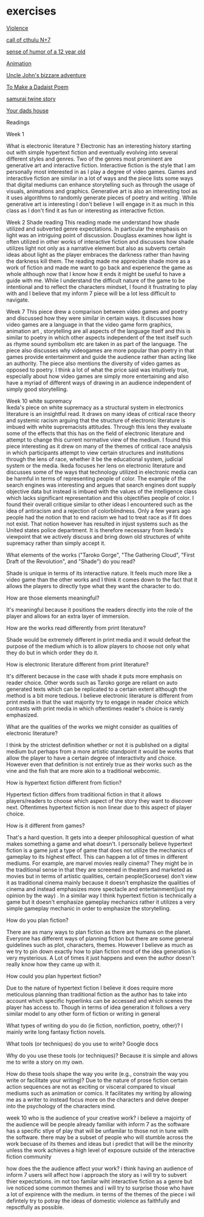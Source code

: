 # exercises

[Violence](https://gilded-peaceful-clownfish.glitch.me/)

[call of cthulu N+7](https://abalone-east-secure.glitch.me/)

[sense of humor of a 12 year old](https://singular-gumdrop-b40c11.netlify.app/)

[Animation](https://lush-incongruous-athlete.glitch.me/)

[Uncle John's bizzare adventure](https://magical-griffin-f2278a.netlify.app/)

 [To Make a Dadaist Poem](https://melted-chestnut-freeze.glitch.me)

[samurai twine story](https://idyllic-palmier-eae826.netlify.app/)

[Your dads house](https://ornate-mousse-fd2306.netlify.app)


Readings 

Week 1

What is electronic literature ?
Electronic has an interesting history starting out with simple hypertext fiction and eventually evolving into several different styles and genres. Two of the genres most prominent are generative art and interactive fiction. Interactive fiction is the style that I am personally most interested in as I play a degree of video games. Games and interactive fiction are similar in a lot of ways and  the piece lists some ways that digital mediums can enhance storytelling such as through the usage of visuals, animations and graphics. Generative art is also an interesting tool as it uses algorithms to randomly generate pieces of poetry and  writing . While generative art is interesting I don't believe I will engage in it as much in this class as I don't find it as fun or interesting as interactive fiction. 



Week 2
Shade reading 
This reading made me understand how shade utilized and subverted genre expectations. In particular the emphasis on light was an intriguing point of discussion. Douglass examines how light is often utilized in other works of interactive fiction and discusses how shade utilizes light not only as a narrative element but also as subverts certain ideas about light as the player embraces the darkness rather than having the darkness kill them.
The reading made me appreciate shade more as a work of fiction and made me want to go back and experience the game as whole although now that I know how it ends it might be useful to have a guide with me. While I understand the difficult nature of the game to be intentional and to reflect the characters mindset, I found it frustrating to play with and I believe that my inform 7 piece will be a lot less difficult to navigate.



Week 7
This piece drew a comparison between video games and poetry and discussed how they were similar in certain ways. It discusses how video games are a language in that the video game form graphics, animation art , storytelling are all aspects of the language itself and this is similar to poetry in which other aspects independent of the text itself such as rhyme sound symbolism etc are taken in as part of the language. The piece also discusses why videogames are more popular than poetry in that games provide entertainment and guide the audience rather than acting like an authority. The piece also mentions the diversity of video games as opposed to poetry. I think a lot of what the price said was intuitively true, especially about how video games are simply more entertaining and also have a myriad of different ways of drawing in an audience independent of simply good storytelling.




Week 10 white supremacy  
Ikeda's piece on white supremacy as a structural system in electronics literature is an insightful read. It draws on many ideas of critical race theory and systemic racism arguing that the structure of electronic literature is imbued with white supremacists attitudes. Through this lens they evaluate some of the effects that this has on the field of electronic literature and attempt to change this current normative view of the medium. I found this piece interesting as it drew on many of the themes of critical race analysis in which participants attempt to view certain structures and institutions through the lens of race, whether it be the educational system, judicial system or the media. Ikeda focuses her lens on electronic literature and discusses some of the ways that technology utilized in electronic media can be harmful in terms of representing people of color. The example of the search engines was interesting and argues that search engines dont supply objective data but instead is imbued with the values of the intelligence class which lacks significant representation and this objectifies people of color. I found their overall critique similar to other ideas I encountered such as the idea of antiracism and a rejection of colorblindness. Only a few years ago people had the notion that to end racism we had to treat race as if fit does not exist. That notion however has resulted in injust systems such as the United states police department. It is therefore necessary from Ikeda's viewpoint that we actively discuss and bring down old structures of white supremacy rather than simply accept it.













What elements of the works ("Taroko Gorge", "The Gathering Cloud", "First Draft of the Revolution", and "Shade") do you read?

Shade is unique in terms of its interactive nature. It feels much more like a video game than the other works and I think it comes down to the fact that it allows the players to directly type what they want the character to do.

How are those elements meaningful?

It's meaningful because it positions the readers directly into the role of the player and allows for an extra layer of immersion.


How are the works read differently from print literature?

Shade would be extremely different in print media and it would defeat the purpose of the medium which is to allow players to choose not only what they do but in which order they do it.


How is electronic literature different from print literature?

It's different because in the case with shade it puts more emphasis on reader choice. Other words such as Taroko gorge are reliant on auto generated texts which can be replicated to a certain extent although the method is a bit more tedious. I believe electronic  literature is different from print media in that the vast majority try to engage in reader choice which contrasts with print media in which oftentimes reader's choice is rarely emphasized.



What are the qualities of the works we might consider as qualities of electronic literature?

I think by the strictest definition whether or not it is published on a digital medium but perhaps from a more artistic standpoint it would be works that allow the player to have a certain degree of interactivity and choice. However even that definition is not entirely true as their works such as the vine and the fish that are more akin to a traditional webcomic.



How is hypertext fiction different from fiction?

Hypertext fiction differs from traditional fiction in that it allows players/readers to choose which aspect of the story they want to discover next. Oftentimes hypertext fiction is non linear due to this aspect of player choice. 


How is it different from games?

That's a hard question. It gets into a deeper philosophical question of what makes something a game and what doesn't. I personally believe hypertext fiction is a game just a type of game that does not utilize the mechanics of gameplay to its highest effect. This can happen a lot of times in different mediums. For example, are marvel movies really cinema? They might be in the traditional sense in that they are screened in theaters and marketed as movies but in terms of artistic qualities, certain people(Scorsese) don't view it as traditional cinema mainly because it doesn't emphasize the qualities of cinema and instead emphasizes more spectacle and entertainment(just my opinion by the way) . In a similar way I think hypertext fiction is technically a game but it doesn't emphasize gameplay mechanics rather it utilizes a very simple gameplay mechanic in order to emphasize the storytelling. 

How do you plan fiction?


There are as many ways to plan fiction as there are humans on the planet. Everyone has different ways of planning fiction but there are some general guidelines such as plot, characters, themes. However I believe as much as we try to pin down exactly how to plan fiction most of the idea generation is very mysterious. A Lot of times it just happens and even the author doesn't really know how they came up with it. 

How could you plan hypertext fiction?

Due to the nature of hypertext fiction I believe it does require more meticulous planning than traditional fiction as the author has to take into account which specific hyperlinks can be accessed and which scenes the player has access to. Though in terms of idea generation it follows a very similar model to any other form of fiction or writing in general 




What types of writing do you do (ie fiction, nonfiction, poetry, other)?
I mainly write long fantasy fiction novels.

What tools (or techniques) do you use to write?
Google docs

Why do you use these tools (or techniques)?
Because it is simple and allows me to write a story on my own.

How do these tools shape the way you write (e.g., constrain the way you write or facilitate your writing)?
Due to the nature of prose fiction certain action sequences are not as exciting or visceral compared to visual mediums such as animation or comics. It facilitates my writing by allowing me as a writer to instead focus more on the characters and delve deeper into the psychology of the characters mind.




week 10
who is the audience of your creative work?
i believe a majoirty of the audience will be people already familiar with inform  7 as the software has a specific stlye of play that will be unfamilar to those not in tune with the software. there may be a subset of people who will stumble across the work becuase of its themes and ideas but i predict that will be the minority unless the work achieves a high level of exposure outside of the interactive fiction community

how does the the audience affect your work?
i think having an audience of inform 7 users will affect how i approach the story as i will try to subvert thier expectations. im not too familar wiht interactive fiction  as a genre but ive noticed some common themes and i will try to surprise those who have a lot of  expirence with the medium. in terms of the themes of the piece
i wil defintely try to potray the ideas of domestic violence as faithfully and repsctfully as possible. 
